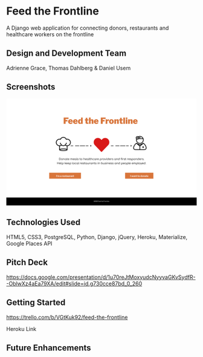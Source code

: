# Feed the Frontline
A Django web application for connecting donors, restaurants and healthcare workers on the frontline

## Design and Development Team
Adrienne Grace, Thomas Dahlberg & Daniel Usem

## Screenshots
![Home Screen](./main/static/images/feed-the-frontline-comp.jpg)

## Technologies Used
HTML5, CSS3, PostgreSQL, Python, Django, jQuery, Heroku, Materialize, Google Places API

## Pitch Deck
https://docs.google.com/presentation/d/1u70reJtMoxyudcNyyvaGKvSydfR--OblwXz4aEa79XA/edit#slide=id.g730cce87bd_0_260

## Getting Started
https://trello.com/b/VGtKuk92/feed-the-frontline

Heroku Link

## Future Enhancements


